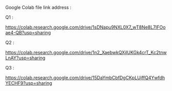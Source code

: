 Google Colab file link address :

Q1 :

https://colab.research.google.com/drive/1sDNapu9NXL0X7_wT8Ne8L7IFOoae4-QB?usp=sharing

Q2 :

https://colab.research.google.com/drive/1n2_XaebwkQXjIUKGk4crT_Kc2tnwLnAY?usp=sharing

Q3 :

https://colab.research.google.com/drive/15DaYmbCbfDgCKpLUjffQ4YwfdhYECHF9?usp=sharing
